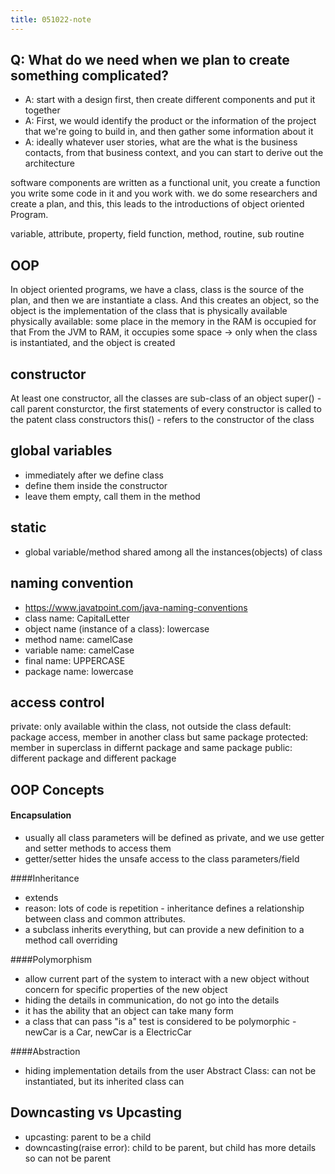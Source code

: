 ```yaml
---
title: 051022-note
---
```


## Q: What do we need when we plan to create something complicated?
- A: start with a design first, then create different components and put it together
- A: First, we would identify the product or the information of the project that we're going to build in, and then gather some information about it
- A: ideally whatever user stories, what are the what is the business contacts, from that business context, and you can start to derive out the architecture

software components are written as a functional unit, you create a function you write some code in it and you work with.
we do some researchers and create a plan, and this, this leads to the introductions of object oriented Program.

variable, attribute, property, field
function, method, routine, sub routine


## OOP
In object oriented programs, we have a class, class is the source of the plan, and then we are instantiate a class.
And this creates an object, so the object is the implementation of the class that is physically available 
physically available: some place in the memory in the RAM is occupied for that 
From the JVM to RAM, it occupies some space -> only when the class is instantiated, and the object is created

## constructor
At least one constructor, all the classes are sub-class of an object
super() - call parent consturctor, the first statements of every constructor is called to the patent class constructors
this() - refers to the constructor of the class

## global variables
- immediately after we define class
- define them inside the constructor
- leave them empty, call them in the method

## static
- global variable/method shared among all the instances(objects) of class

## naming convention 
- https://www.javatpoint.com/java-naming-conventions
- class name: CapitalLetter
- object name (instance of a class): lowercase
- method name: camelCase
- variable name: camelCase
- final name: UPPERCASE
- package name: lowercase


## access control
private: only available within the class, not outside the class
default: package access, member in another class but same package
protected: member in superclass in differnt package and same package
public: different package and different package


## OOP Concepts
#### Encapsulation
- usually all class parameters will be defined as private, and we use getter and setter methods to access them
- getter/setter hides the unsafe access to the class parameters/field

####Inheritance
- extends
- reason: lots of code is repetition - inheritance defines a relationship between class and common attributes.
- a subclass inherits everything, but can provide a new definition to a method call overriding

####Polymorphism
- allow current part of the system to interact with a new object without concern for specific properties of the new object
- hiding the details in communication, do not go into the details
- it has the ability that an object can take many form
- a class that can pass "is a" test is considered to be polymorphic - newCar is a Car, newCar is a ElectricCar

####Abstraction
- hiding implementation details from the user
Abstract Class: can not be instantiated, but its inherited class can



## Downcasting vs Upcasting
- upcasting: parent to be a child
- downcasting(raise error): child to be parent, but child has more details so can not be parent






